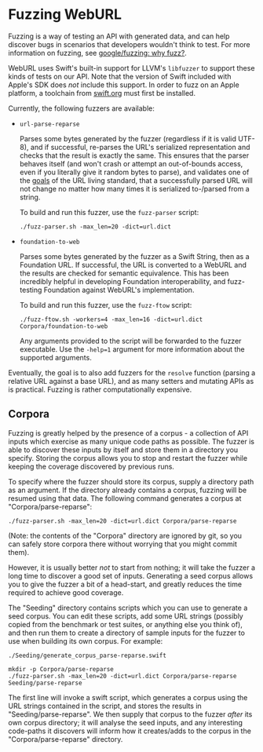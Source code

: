 # Fuzzing WebURL

Fuzzing is a way of testing an API with generated data, and can help discover bugs in scenarios that developers wouldn't think to test.
For more information on fuzzing, see [google/fuzzing: why fuzz?](https://github.com/google/fuzzing/blob/master/docs/why-fuzz.md).

WebURL uses Swift's built-in support for LLVM's `libfuzzer` to support these kinds of tests on our API. Note that the version of Swift
included with Apple's SDK does *not* include this support. In order to fuzz on an Apple platform, a toolchain from
[swift.org](https://swift.org/download/) must first be installed.

Currently, the following fuzzers are available:

- `url-parse-reparse`

  Parses some bytes generated by the fuzzer (regardless if it is valid UTF-8), and if successful, re-parses the URL's serialized
  representation and checks that the result is exactly the same. This ensures that the parser behaves itself (and won't crash or attempt
  an out-of-bounds access, even if you literally give it random bytes to parse), and validates one of the [goals](https://url.spec.whatwg.org/#goals)
  of the URL living standard, that a successfully parsed URL will not change no matter how many times it is serialized to-/parsed from a string.

  To build and run this fuzzer, use the `fuzz-parser` script:
  ```
  ./fuzz-parser.sh -max_len=20 -dict=url.dict
  ```
  
- `foundation-to-web`

  Parses some bytes generated by the fuzzer as a Swift String, then as a Foundation URL. If successful, the URL is converted to a WebURL and the results are checked for semantic equivalence. This has been incredibly helpful in developing Foundation interoperability, and fuzz-testing Foundation against WebURL's implementation.

  To build and run this fuzzer, use the `fuzz-ftow` script:
  ```
  ./fuzz-ftow.sh -workers=4 -max_len=16 -dict=url.dict Corpora/foundation-to-web
  ```
  
  Any arguments provided to the script will be forwarded to the fuzzer executable. Use the `-help=1` argument for more information
  about the supported arguments.

Eventually, the goal is to also add fuzzers for the `resolve` function (parsing a relative URL against a base URL), and as many setters and
mutating APIs as is practical. Fuzzing is rather computationally expensive.

## Corpora

Fuzzing is greatly helped by the presence of a corpus - a collection of API inputs which exercise as many unique code paths as possible.
The fuzzer is able to discover these inputs by itself and store them in a directory you specify. Storing the corpus allows you to stop
and restart the fuzzer while keeping the coverage discovered by previous runs.

To specify where the fuzzer should store its corpus, supply a directory path as an argument. If the directory already contains a corpus,
fuzzing will be resumed using that data. The following command generates a corpus at "Corpora/parse-reparse":

```
./fuzz-parser.sh -max_len=20 -dict=url.dict Corpora/parse-reparse
```

(Note: the contents of the "Corpora" directory are ignored by git, so you can safely store corpora there without worrying that you might commit them).

However, it is usually better _not_ to start from nothing; it will take the fuzzer a long time to discover a good set of inputs.
Generating a seed corpus allows you to give the fuzzer a bit of a head-start, and greatly reduces the time required to achieve good coverage.

The "Seeding" directory contains scripts which you can use to generate a seed corpus. You can edit these scripts, add some URL strings
(possibly copied from the benchmark or test suites, or anything else you think of), and then run them to create a directory of sample
inputs for the fuzzer to use when building its own corpus. For example:

```
./Seeding/generate_corpus_parse-reparse.swift

mkdir -p Corpora/parse-reparse
./fuzz-parser.sh -max_len=20 -dict=url.dict Corpora/parse-reparse Seeding/parse-reparse
```

The first line will invoke a swift script, which generates a corpus using the URL strings contained in the script, and stores the results in
"Seeding/parse-reparse". We then supply that corpus to the fuzzer _after_ its own corpus directory; it will analyse the seed inputs,
and any interesting code-paths it discovers will inform how it creates/adds to the corpus in the "Corpora/parse-reparse" directory.
